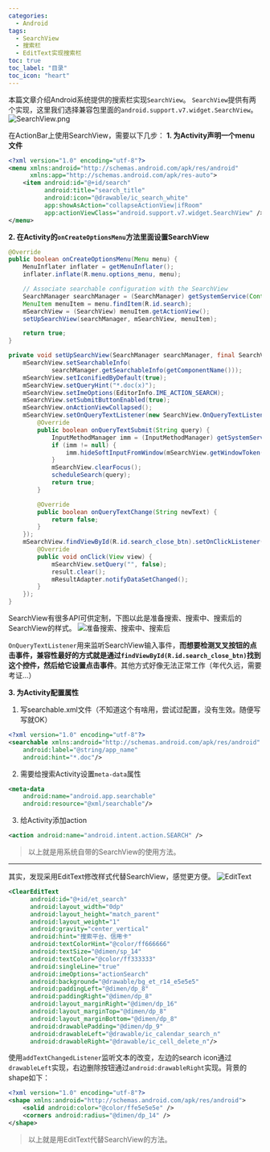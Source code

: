 ```yaml
---
categories:
  - Android
tags:
  - SearchView
  - 搜索栏
  - EditText实现搜索栏
toc: true
toc_label: "目录"
toc_icon: "heart"
---
```


本篇文章介绍Android系统提供的搜索栏实现`SearchView`。
`SearchView`提供有两个实现，这里我们选择兼容包里面的`android.support.v7.widget.SearchView`。
![SearchView.png](http://upload-images.jianshu.io/upload_images/2525608-e73c99155d939e28.png?imageMogr2/auto-orient/strip%7CimageView2/2/w/1240)

在ActionBar上使用SearchView，需要以下几步：
**1. 为Activity声明一个menu文件**
```xml
<?xml version="1.0" encoding="utf-8"?>
<menu xmlns:android="http://schemas.android.com/apk/res/android"
      xmlns:app="http://schemas.android.com/apk/res-auto">
    <item android:id="@+id/search"
          android:title="search_title"
          android:icon="@drawable/ic_search_white"
          app:showAsAction="collapseActionView|ifRoom"
          app:actionViewClass="android.support.v7.widget.SearchView" />
</menu>
```
**2. 在Activity的`onCreateOptionsMenu`方法里面设置SearchView**
```java
@Override
public boolean onCreateOptionsMenu(Menu menu) {
    MenuInflater inflater = getMenuInflater();
    inflater.inflate(R.menu.options_menu, menu);

    // Associate searchable configuration with the SearchView
    SearchManager searchManager = (SearchManager) getSystemService(Context.SEARCH_SERVICE);
    MenuItem menuItem = menu.findItem(R.id.search);
    mSearchView = (SearchView) menuItem.getActionView();
    setUpSearchView(searchManager, mSearchView, menuItem);

    return true;
}

private void setUpSearchView(SearchManager searchManager, final SearchView mSearchView, MenuItem menuItem) {
    mSearchView.setSearchableInfo(
            searchManager.getSearchableInfo(getComponentName()));
    mSearchView.setIconifiedByDefault(true);
    mSearchView.setQueryHint("*.doc(x)");
    mSearchView.setImeOptions(EditorInfo.IME_ACTION_SEARCH);
    mSearchView.setSubmitButtonEnabled(true);
    mSearchView.onActionViewCollapsed();
    mSearchView.setOnQueryTextListener(new SearchView.OnQueryTextListener() {
        @Override
        public boolean onQueryTextSubmit(String query) {
            InputMethodManager imm = (InputMethodManager) getSystemService(Context.INPUT_METHOD_SERVICE);
            if (imm != null) {
                imm.hideSoftInputFromWindow(mSearchView.getWindowToken(), 0);
            }
            mSearchView.clearFocus();
            scheduleSearch(query);
            return true;
        }

        @Override
        public boolean onQueryTextChange(String newText) {
            return false;
        }
    });
    mSearchView.findViewById(R.id.search_close_btn).setOnClickListener(new View.OnClickListener() {
        @Override
        public void onClick(View view) {
            mSearchView.setQuery("", false);
            result.clear();
            mResultAdapter.notifyDataSetChanged();
        }
    });
}
```
SearchView有很多API可供定制，下图以此是准备搜索、搜索中、搜索后的SearchView的样式。
![准备搜索、搜索中、搜索后](http://upload-images.jianshu.io/upload_images/2525608-5794b7d6fb4398e9.png?imageMogr2/auto-orient/strip%7CimageView2/2/w/1240)

`OnQueryTextListener`用来监听SearchView输入事件，**而想要检测叉叉按钮的点击事件，兼容性最好的方式就是通过`findViewById(R.id.search_close_btn)`找到这个控件，然后给它设置点击事件**。其他方式好像无法正常工作（年代久远，需要考证...）

**3. 为Activity配置属性**
1. 写searchable.xml文件（不知道这个有啥用，尝试过配置，没有生效。随便写写就OK）
```xml
<?xml version="1.0" encoding="utf-8"?>
<searchable xmlns:android="http://schemas.android.com/apk/res/android"
    android:label="@string/app_name"
    android:hint="*.doc"/>
```
2. 需要给搜索Activity设置`meta-data`属性
```xml
<meta-data
    android:name="android.app.searchable"
    android:resource="@xml/searchable"/>
```
3. 给Activity添加action
```xml
<action android:name="android.intent.action.SEARCH" />
```

> 以上就是用系统自带的SearchView的使用方法。

- - -
其实，发现采用EditText修改样式代替SearchView，感觉更方便。
![EditText](http://upload-images.jianshu.io/upload_images/2525608-6b1dae2f2805d04c.png?imageMogr2/auto-orient/strip%7CimageView2/2/w/1240)
```xml
<ClearEditText
      android:id="@+id/et_search"
      android:layout_width="0dp"
      android:layout_height="match_parent"
      android:layout_weight="1"
      android:gravity="center_vertical"
      android:hint="搜索平台、信用卡"
      android:textColorHint="@color/ff666666"
      android:textSize="@dimen/sp_14"
      android:textColor="@color/ff333333"
      android:singleLine="true"
      android:imeOptions="actionSearch"
      android:background="@drawable/bg_et_r14_e5e5e5"
      android:paddingLeft="@dimen/dp_8"
      android:paddingRight="@dimen/dp_8"
      android:layout_marginRight="@dimen/dp_16"
      android:layout_marginTop="@dimen/dp_8"
      android:layout_marginBottom="@dimen/dp_8"
      android:drawablePadding="@dimen/dp_9"
      android:drawableLeft="@drawable/ic_calendar_search_n"
      android:drawableRight="@drawable/ic_cell_delete_n"/>
```
使用`addTextChangedListener`监听文本的改变，左边的search icon通过`drawableLeft`实现，右边删除按钮通过`android:drawableRight`实现。背景的shape如下：
```xml
<?xml version="1.0" encoding="utf-8"?>
<shape xmlns:android="http://schemas.android.com/apk/res/android">
    <solid android:color="@color/ffe5e5e5e" />
    <corners android:radius="@dimen/dp_14" />
</shape>
```

> 以上就是用EditText代替SearchView的方法。
